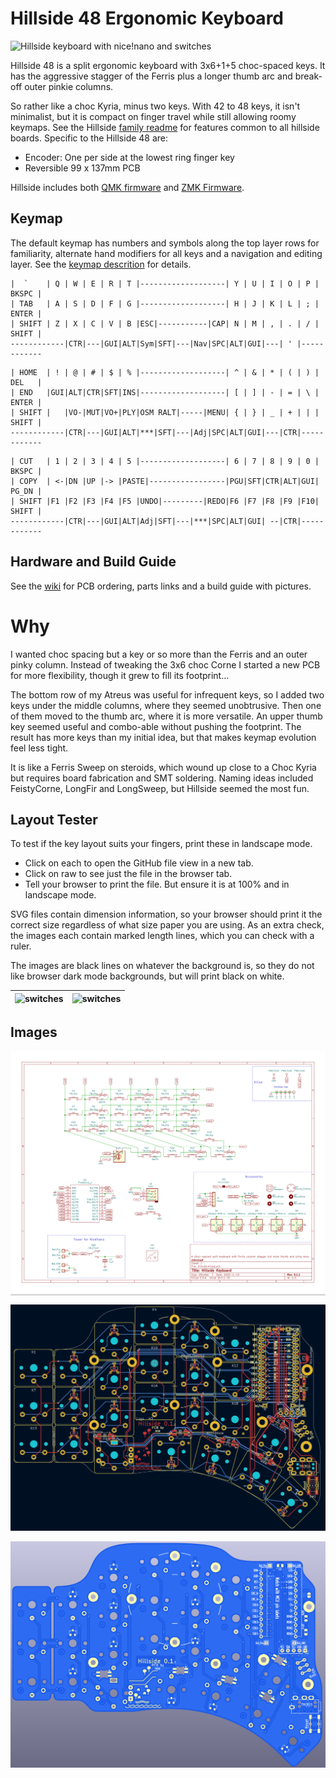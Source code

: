 # Hillside 48 Ergonomic Keyboard

![Hillside keyboard with nice!nano and switches](https://github.com/mmccoyd/hillside/wiki/image/48/hill48_photo.png)

Hillside 48 is a split ergonomic keyboard with 3x6+1+5 choc-spaced keys. 
It has the aggressive stagger of the Ferris plus
  a longer thumb arc and break-off outer pinkie columns.

So rather like a choc Kyria, minus two keys. 
With 42 to 48 keys, it isn't minimalist,
  but it is compact on finger travel while still allowing roomy keymaps.
See the Hillside [family readme](../README.md) for features common to all hillside boards. Specific to the Hillside 48 are: 

* Encoder: One per side at the lowest ring finger key
* Reversible 99 x 137mm PCB

Hillside includes both 
 [QMK firmware](https://github.com/qmk/qmk_firmware/tree/master/keyboards/handwired/hillside)
 and [ZMK Firmware](https://github.com/mmccoyd/zmk-config).

## Keymap
The default keymap has numbers and symbols along the top layer rows for familiarity, alternate hand modifiers for all keys and a navigation and editing layer. See the [keymap descrition](https://github.com/qmk/qmk_firmware/tree/master/keyboards/handwired/hillside/48/keymaps/default) for details.

```
|  `    | Q | W | E | R | T |-------------------| Y | U | I | O | P | BKSPC |
| TAB   | A | S | D | F | G |-------------------| H | J | K | L | ; | ENTER |
| SHIFT | Z | X | C | V | B |ESC|-----------|CAP| N | M | , | . | / | SHIFT |
------------|CTR|---|GUI|ALT|Sym|SFT|---|Nav|SPC|ALT|GUI|---| ' |------------
```
```
| HOME  | ! | @ | # | $ | % |-------------------| ^ | & | * | ( | ) | DEL   |
| END   |GUI|ALT|CTR|SFT|INS|-------------------| [ | ] | - | = | \ | ENTER |
| SHIFT |   |VO-|MUT|VO+|PLY|OSM RALT|-----|MENU| { | } | _ | + | | | SHIFT |
------------|CTR|---|GUI|ALT|***|SFT|---|Adj|SPC|ALT|GUI|---|CTR|------------
```
```
| CUT   | 1 | 2 | 3 | 4 | 5 |-------------------| 6 | 7 | 8 | 9 | 0 | BKSPC |
| COPY  | <-|DN |UP |-> |PASTE|-----------------|PGU|SFT|CTR|ALT|GUI| PG_DN |
| SHIFT |F1 |F2 |F3 |F4 |F5 |UNDO|---------|REDO|F6 |F7 |F8 |F9 |F10| SHIFT |
------------|CTR|---|GUI|ALT|Adj|SFT|---|***|SPC|ALT|GUI| --|CTR|------------
```


## Hardware and Build Guide

See the [wiki](https://github.com/mmccoyd/hillside/wiki)
  for PCB ordering, parts links and a build guide with pictures.

# Why

I wanted choc spacing but a key or so more than the Ferris and an outer pinky column. Instead of tweaking the 3x6 choc Corne I started a new PCB for more flexibility, though it grew to fill its footprint...

The bottom row of my Atreus was useful for infrequent keys, so I added two keys under the middle columns, where they seemed unobtrusive. Then one of them moved to the thumb arc, where it is more versatile. An upper thumb key seemed useful and combo-able without pushing the footprint. The result has more keys than my initial idea, but that makes keymap evolution feel less tight. 

It is like a Ferris Sweep on steroids, which wound up close to a Choc Kyria but requires board fabrication and SMT soldering.
Naming ideas included FeistyCorne, LongFir and LongSweep, but Hillside seemed the most fun.


## Layout Tester

To test if the key layout suits your fingers,
 print these in landscape mode. 
 
  - Click on each to open the GitHub file view in a new tab. 
  - Click on raw to see just the file in the browser tab.
  - Tell your browser to print the file. But ensure it is at 100% and in landscape mode.
  
SVG files contain dimension information, so your browser should print it the correct size regardless of what size paper you are using.
As an extra check, the images each contain marked length lines, which you can check with a ruler.

The images are black lines on whatever the background is, so they do not like browser dark mode backgrounds, but will print black on white.

| ![switches](hillside-switches_left.svg "Switch Layout Left") | ![switches](hillside-switches_right.svg "Switch Layout Right") |
|---|---|


## Images

<div style="background-color:#DCDCDC;">

![Schematic](doc/image/hillside-schema.svg "Schematic")
</div>

![pcb](doc/image/hillside-board.png "PCB")

![render](doc/image/hillside-front.png "Front Render")

